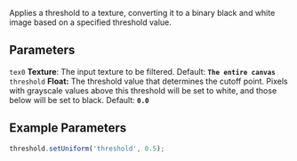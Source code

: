 Applies a threshold to a texture, converting it to a binary black and white image based on a specified threshold value.

## Parameters
`tex0` **Texture**: The input texture to be filtered. Default: **`The entire canvas`**
<br>
`threshold` **Float:** The threshold value that determines the cutoff point. Pixels with grayscale values above this threshold will be set to white, and those below will be set to black. Default: **`0.0`**

## Example Parameters
```javascript hl_lines="1"
threshold.setUniform('threshold', 0.5);
```